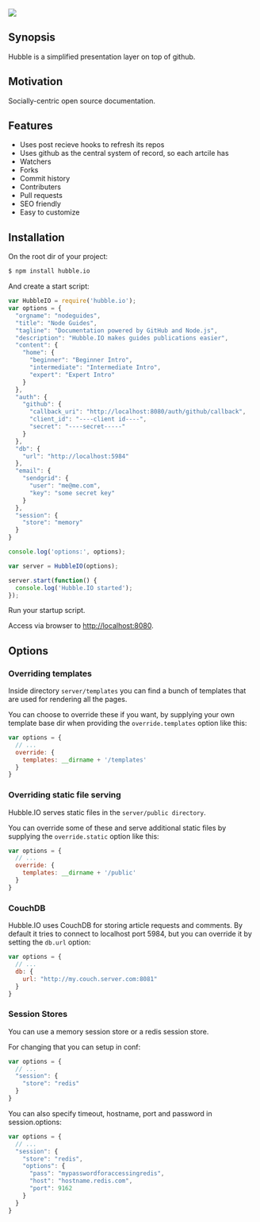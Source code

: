 <br/>
<img src="https://github.com/hubbleio/hubble.io/raw/master/logo.png">

## Synopsis
Hubble is a simplified presentation layer on top of github.

## Motivation
Socially-centric open source documentation.

## Features

 - Uses post recieve hooks to refresh its repos
 - Uses github as the central system of record, so each artcile has
  - Watchers
  - Forks
  - Commit history
  - Contributers
  - Pull requests
 - SEO friendly
 - Easy to customize


## Installation

On the root dir of your project:

```bash
$ npm install hubble.io
```

And create a start script:

```javascript
var HubbleIO = require('hubble.io');
var options = {
  "orgname": "nodeguides",
  "title": "Node Guides",
  "tagline": "Documentation powered by GitHub and Node.js",
  "description": "Hubble.IO makes guides publications easier",
  "content": {
    "home": {
      "beginner": "Beginner Intro",
      "intermediate": "Intermediate Intro",
      "expert": "Expert Intro"
    }
  },
  "auth": {
    "github": {
      "callback_uri": "http://localhost:8080/auth/github/callback", 
      "client_id": "----client id----",
      "secret": "----secret-----"
    }
  },
  "db": {
    "url": "http://localhost:5984"
  },
  "email": {
    "sendgrid": {
      "user": "me@me.com",
      "key": "some secret key"
    }
  },
  "session": {
    "store": "memory"
  }
}

console.log('options:', options); 

var server = HubbleIO(options);

server.start(function() {
  console.log('Hubble.IO started');
});
```

Run your startup script.

Access via browser to [http://localhost:8080](http://localhost:8080).

## Options

### Overriding templates

Inside directory `server/templates` you can find a bunch of templates that are used for rendering all the pages.

You can choose to override these if you want, by supplying your own template base dir when providing the `override.templates` option like this:

```javascript
var options = {
  // ...
  override: {
    templates: __dirname + '/templates'
  }
}
```

### Overriding static file serving

Hubble.IO serves static files in the `server/public directory`.

You can override some of these and serve additional static files by supplying the `override.static` option like this:

```javascript
var options = {
  // ...
  override: {
    templates: __dirname + '/public'
  }
}
```

### CouchDB

Hubble.IO uses CouchDB for storing article requests and comments. By default it tries to connect to localhost port 5984, but you can override it by setting the `db.url` option:

```javascript
var options = {
  // ...
  db: {
    url: "http://my.couch.server.com:8081"
  }
}
```

### Session Stores

You can use a memory session store or a redis session store.

For changing that you can setup in conf:

```javascript
var options = {
  // ...
  "session": {
    "store": "redis"
  }
}
```

You can also specify timeout, hostname, port and password in session.options:

```javascript
var options = {
  // ...
  "session": {
    "store": "redis",
    "options": {
      "pass": "mypasswordforaccessingredis",
      "host": "hostname.redis.com",
      "port": 9162
    }
  }
}
```